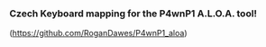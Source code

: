 ### **Czech** Keyboard mapping for the P4wnP1 A.L.O.A. tool!
 (https://github.com/RoganDawes/P4wnP1_aloa)
